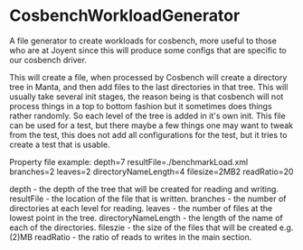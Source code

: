 # CosbenchWorkloadGenerator
A file generator to create workloads for cosbench, more useful to those who are at Joyent since this will produce some configs that are specific to our cosbench driver.

This will create a file, when processed by Cosbench will create a directory tree in Manta, and then add files to the last directories in that tree. This will usually take several init stages, the reason being is that cosbench will not process things in a top to bottom fashion but it sometimes does things rather randomly. So each level of the tree is added in it's own init. This file can be used for a test, but there maybe a few things one may want to tweak from the test, this does not add all configurations for the test, but it tries to create a test that is usable. 

Property  file example:
depth=7
resultFile=./benchmarkLoad.xml
branches=2
leaves=2
directoryNameLength=4
filesize=2MB2
readRatio=20

depth - the depth of the tree that will be created for reading and writing. 
resultFile - the location of the file that is written.
branches - the number of directories at each level for reading.
leaves - the number of files at the lowest point in the tree.
directoryNameLength - the length of the name of each of the directories.
fileszie - the size of the files that will be created e.g. (2)MB 
readRatio - the ratio of reads to writes in the main section.

